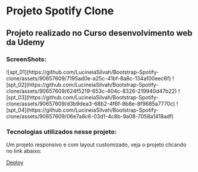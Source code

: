 <h1>Projeto Spotify Clone</h1>
<h2>Projeto realizado no Curso desenvolvimento web da Udemy</h2>
<h3>ScreenShots:</h3>
![spt_01](https://github.com/LucineiaSilvah/Bootstrap-Spotify-clone/assets/90657609/7195ad0e-a25c-41bf-8a8c-134a100eec6f)
![spt_02](https://github.com/LucineiaSilvah/Bootstrap-Spotify-clone/assets/90657609/624f5219-653c-404c-8326-219940d47b22)
![spt_03](https://github.com/LucineiaSilvah/Bootstrap-Spotify-clone/assets/90657609/d3b9dea3-68b2-4f6f-8b8e-8f9685a7770c)
![spt_04](https://github.com/LucineiaSilvah/Bootstrap-Spotify-clone/assets/90657609/06e7a8c6-03d1-4c8b-9a08-7058a1418adf)
<h3>Tecnologias utilizados nesse projeto:</h3>

<p>Um projeto responsivo e com layout customizado, veja o projeto clicando no link abaixo:</p>
<a href="https://bootstrap-clone-spotify.netlify.app/" target="_blank">Deploy </a>



